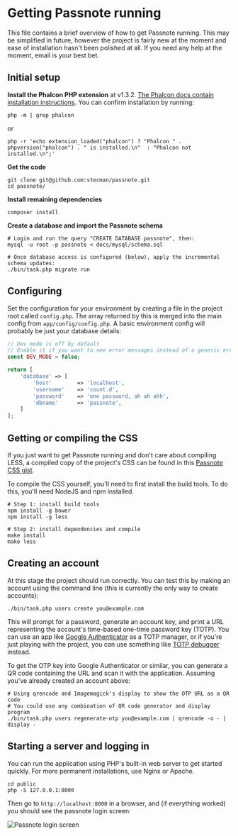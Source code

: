 # Getting Passnote running

This file contains a brief overview of how to get Passnote running. This may be simplified in future, however the project is fairly new at the moment and ease of installation hasn't been polished at all. If you need any help at the moment, email is your best bet.


## Initial setup

**Install the Phalcon PHP extension** at v1.3.2. [The Phalcon docs contain installation instructions](http://docs.phalconphp.com/en/latest/reference/install.html). You can confirm installation by running:

    php -m | grep phalcon

or

    php -r 'echo extension_loaded("phalcon") ? "Phalcon " . phpversion("phalcon") . " is installed.\n"  : "Phalcon not installed.\n";'

**Get the code**

    git clone git@github.com:stecman/passnote.git
    cd passnote/

**Install remaining dependencies**

    composer install

**Create a database and import the Passnote schema**

    # Login and run the query "CREATE DATABASE passnote", then:
    mysql -u root -p passnote < docs/mysql/schema.sql
    
    # Once database access is configured (below), apply the incremental schema updates:
    ./bin/task.php migrate run


## Configuring

Set the configuration for your environment by creating a file in the project root called `config.php`. The array returned by this is merged into the main config from `app/config/config.php`. A basic environment config will probably be just your database details:

```php
// Dev mode is off by default
// Enable it if you want to see error messages instead of a generic error page when there's a problem.
const DEV_MODE = false;

return [
    'database' => [
        'host'        => 'localhost',
        'username'    => 'count.d',
        'password'    => 'one password, ah ah ahh',
        'dbname'      => 'passnote',
    ]
];
```


## Getting or compiling the CSS

If you just want to get Passnote running and don't care about compiling LESS, a compiled copy of the project's CSS can be found in this [Passnote CSS gist](https://gist.github.com/stecman/c60a7b645104c565a517).

To compile the CSS yourself, you'll need to first install the build tools. To do this, you'll need NodeJS and npm installed.

    # Step 1: install build tools
    npm install -g bower
    npm install -g less

    # Step 2: install dependencies and compile
    make install
    make less


## Creating an account

At this stage the project should run correctly. You can test this by making an account using the command line (this is currently the only way to create accounts):

    ./bin/task.php users create you@example.com

This will prompt for a password, generate an account key, and print a URL representing the account's time-based one-time password key (TOTP). You can use an app like [Google Authenticator](https://support.google.com/accounts/answer/1066447) as a TOTP manager, or if you're just playing with the project, you can use something like [TOTP debugger](https://google-authenticator.googlecode.com/git/libpam/totp.html) instead.

To get the OTP key into Google Authenticator or similar, you can generate a QR code containing the URL and scan it with the application. Assuming you've already created an account above:

    # Using qrencode and Imagemagick's display to show the OTP URL as a QR code
    # You could use any combination of QR code generator and display program
    ./bin/task.php users regenerate-otp you@example.com | qrencode -o - | display -


## Starting a server and logging in

You can run the application using PHP's built-in web server to get started quickly. For more permanent installations, use Nginx or Apache.

    cd public
    php -S 127.0.0.1:8000

Then go to `http://localhost:8000` in a browser, and (if everything worked) you should see the passnote login screen:

![Passnote login screen](https://i.imgur.com/vItWa7z.png)
